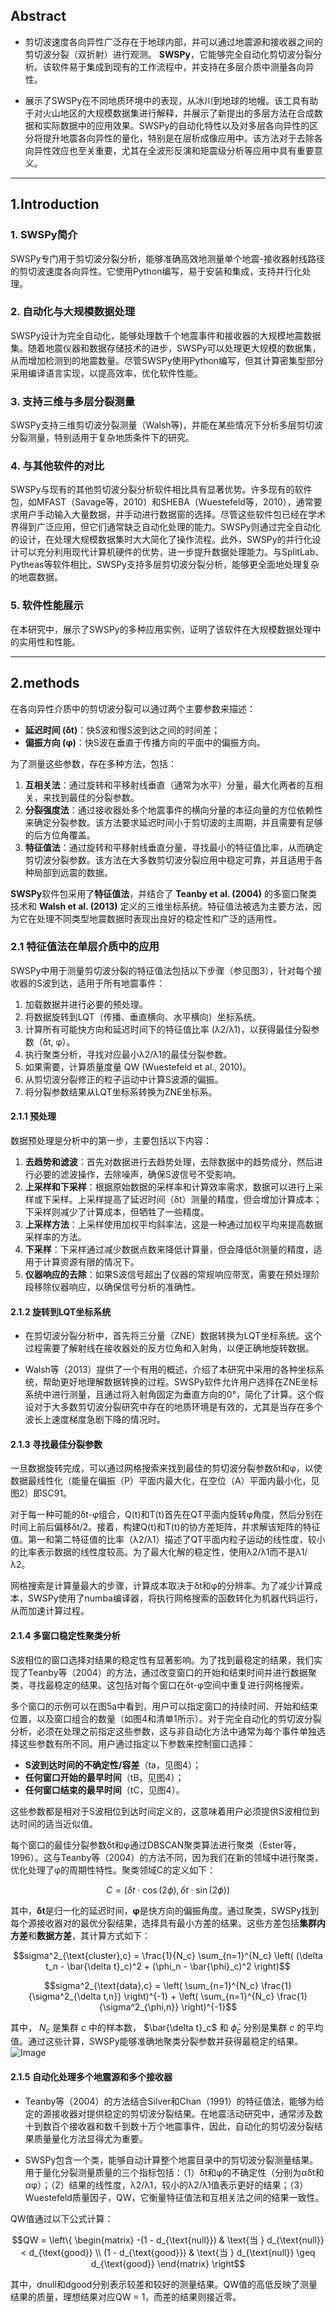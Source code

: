 ## Abstract

- 剪切波速度各向异性广泛存在于地球内部，并可以通过地震源和接收器之间的剪切波分裂（双折射）进行观测。
**SWSPy**，它能够完全自动化剪切波分裂分析。该软件易于集成到现有的工作流程中，并支持在多层介质中测量各向异性。

- 展示了SWSPy在不同地质环境中的表现，从冰川到地球的地幔。该工具有助于对火山地区的大规模数据集进行解释，并展示了新提出的多层方法在合成数据和实际数据中的应用效果。SWSPy的自动化特性以及对多层各向异性的区分将提升地震各向异性的量化，特别是在层析成像应用中。该方法对于去除各向异性效应也至关重要，尤其在全波形反演和矩震级分析等应用中具有重要意义。

---

## 1.Introduction


### 1. SWSPy简介
SWSPy专门用于剪切波分裂分析，能够准确高效地测量单个地震-接收器射线路径的剪切波速度各向异性。它使用Python编写，易于安装和集成，支持并行化处理。

### 2. 自动化与大规模数据处理
SWSPy设计为完全自动化，能够处理数千个地震事件和接收器的大规模地震数据集。随着地震仪器和数据存储技术的进步，SWSPy可以处理更大规模的数据集，从而增加检测到的地震数量。尽管SWSPy使用Python编写，但其计算密集型部分采用编译语言实现，以提高效率，优化软件性能。

### 3. 支持三维与多层分裂测量
SWSPy支持三维剪切波分裂测量（Walsh等)，并能在某些情况下分析多层剪切波分裂测量，特别适用于复杂地质条件下的研究。

### 4. 与其他软件的对比
SWSPy与现有的其他剪切波分裂分析软件相比具有显著优势。许多现有的软件包，如MFAST（Savage等，2010）和SHEBA（Wuestefeld等，2010），通常要求用户手动输入大量数据，并手动进行数据窗的选择。尽管这些软件包已经在学术界得到广泛应用，但它们通常缺乏自动化处理的能力。SWSPy则通过完全自动化的设计，在处理大规模数据集时大大简化了操作流程。此外，SWSPy的并行化设计可以充分利用现代计算机硬件的优势，进一步提升数据处理能力。与SplitLab、Pytheas等软件相比，SWSPy支持多层剪切波分裂分析，能够更全面地处理复杂的地震数据。

### 5. 软件性能展示
在本研究中，展示了SWSPy的多种应用实例，证明了该软件在大规模数据处理中的实用性和性能。

---
## 2.methods
在各向异性介质中的剪切波分裂可以通过两个主要参数来描述：

- **延迟时间 (δt)**：快S波和慢S波到达之间的时间差；
- **偏振方向 (φ)**：快S波在垂直于传播方向的平面中的偏振方向。

为了测量这些参数，存在多种方法，包括：

1. **互相关法**：通过旋转和平移射线垂直（通常为水平）分量，最大化两者的互相关，来找到最佳的分裂参数。
2. **分裂强度法**：通过接收器处多个地震事件的横向分量的本征向量的方位依赖性来确定分裂参数。该方法要求延迟时间小于剪切波的主周期，并且需要有足够的后方位角覆盖。
3. **特征值法**：通过旋转和平移射线垂直分量，寻找最小的特征值比率，从而确定剪切波分裂参数。该方法在大多数剪切波分裂应用中稳定可靠，并且适用于各种局部到远震的数据。

**SWSPy**软件包采用了**特征值法**，并结合了 **Teanby et al. (2004)** 的多窗口聚类技术和 **Walsh et al. (2013)** 定义的三维坐标系统。特征值法被选为主要方法，因为它在处理不同类型地震数据时表现出良好的稳定性和广泛的适用性。
### 2.1 特征值法在单层介质中的应用

SWSPy中用于测量剪切波分裂的特征值法包括以下步骤（参见图3），针对每个接收器的S波到达，适用于所有地震事件：

1. 加载数据并进行必要的预处理。
2. 将数据旋转到LQT（传播、垂直横向、水平横向）坐标系统。
3. 计算所有可能快方向和延迟时间下的特征值比率 (λ2/λ1)，以获得最佳分裂参数（δt, φ）。
4. 执行聚类分析，寻找对应最小λ2/λ1的最佳分裂参数。
5. 如果需要，计算质量度量 QW (Wuestefeld et al., 2010)。
6. 从剪切波分裂修正的粒子运动中计算S波源的偏振。
7. 将分裂参数结果从LQT坐标系转换为ZNE坐标系。

#### 2.1.1 预处理

数据预处理是分析中的第一步，主要包括以下内容：
1. **去趋势和滤波**：首先对数据进行去趋势处理，去除数据中的趋势成分，然后进行必要的滤波操作，去除噪声，确保S波信号不受影响。
2. **上采样和下采样**：根据原始数据的采样率和计算效率需求，数据可以进行上采样或下采样。上采样提高了延迟时间（δt）测量的精度，但会增加计算成本；下采样则减少了计算成本，但牺牲了一些精度。
3. **上采样方法**：上采样使用加权平均斜率法，这是一种通过加权平均来提高数据采样率的方法。
4. **下采样**：下采样通过减少数据点数来降低计算量，但会降低δt测量的精度，适用于计算资源有限的情况下。
5. **仪器响应的去除**：如果S波信号超出了仪器的常规响应带宽，需要在预处理阶段移除仪器响应，以确保信号分析的准确性。
#### 2.1.2 旋转到LQT坐标系统
- 在剪切波分裂分析中，首先将三分量（ZNE）数据转换为LQT坐标系统。这个过程需要了解射线在接收器处的反方位角和入射角，以便正确地旋转数据。

- Walsh等（2013）提供了一个有用的概述，介绍了本研究中采用的各种坐标系统，帮助更好地理解数据转换的过程。SWSPy软件允许用户选择在ZNE坐标系统中进行测量，且通过将入射角固定为垂直方向的0°，简化了计算。这个假设对于大多数剪切波分裂研究中存在的地质环境是有效的，尤其是当存在多个波长上速度梯度急剧下降的情况时。
#### 2.1.3 寻找最佳分裂参数

一旦数据旋转完成，可以通过网格搜索来找到最佳的剪切波分裂参数δt和φ，以使数据最线性化（能量在偏振（P）平面内最大化，在空位（A）平面内最小化，见图2）即SC91。

对于每一种可能的δt-φ组合，Q(t)和T(t)首先在QT平面内旋转φ角度，然后分别在时间上前后偏移δt/2。接着，构建Q(t)和T(t)的协方差矩阵，并求解该矩阵的特征值。第一和第二特征值的比率（λ2/λ1）描述了QT平面内粒子运动的线性度，较小的比率表示数据的线性度较高。为了最大化解的稳定性，使用λ2/λ1而不是λ1/λ2。

网格搜索是计算量最大的步骤，计算成本取决于δt和φ的分辨率。为了减少计算成本，SWSPy使用了numba编译器，将执行网格搜索的函数转化为机器代码运行，从而加速计算过程。
#### 2.1.4 多窗口稳定性聚类分析

S波相位的窗口选择对结果的稳定性有显著影响。为了找到最稳定的结果，我们实现了Teanby等（2004）的方法，通过改变窗口的开始和结束时间并进行数据聚类，寻找最稳定的结果。这包括对每个窗口在δt-φ空间中重复进行网格搜索。

多个窗口的示例可以在图5a中看到，用户可以指定窗口的持续时间、开始和结束位置，以及窗口组合的数量（如图4和清单1所示）。对于完全自动化的剪切波分裂分析，必须在处理之前指定这些参数，这与非自动化方法中通常为每个事件单独选择这些参数有所不同。用户通过指定以下参数来控制窗口选择：
- **S波到达时间的不确定性/容差**（ta，见图4）；
- **任何窗口开始的最早时间**（tB，见图4）；
- **任何窗口结束的最早时间**（tC，见图4）。

这些参数都是相对于S波相位到达时间定义的，这意味着用户必须提供S波相位到达时间的适当近似值。

每个窗口的最佳分裂参数δt和φ通过DBSCAN聚类算法进行聚类（Ester等，1996）。这与Teanby等（2004）的方法不同，因为我们在新的领域中进行聚类，优化处理了φ的周期性特性。聚类领域C的定义如下：

  $$C = \left( \delta t \cdot \cos(2\phi), \delta t \cdot \sin(2\phi) \right)$$

其中，**δt**是归一化的延迟时间，**φ**是快方向的偏振角度。通过聚类，SWSPy找到每个源接收器对的最优分裂结果，选择具有最小方差的结果。这些方差包括**集群内方差**和**数据方差**，其计算方式如下：

$$sigma^2_{\text{cluster},c} = \frac{1}{N_c} \sum_{n=1}^{N_c} \left( (\delta t_n - \bar{\delta t}_c)^2 + (\phi_n - \bar{\phi}_c)^2 \right)$$

$$sigma^2_{\text{data},c} = \left( \sum_{n=1}^{N_c} \frac{1}{\sigma^2_{\delta t,n}} \right)^{-1} + \left( \sum_{n=1}^{N_c} \frac{1}{\sigma^2_{\phi,n}} \right)^{-1}$$

其中， $N_c$ 是集群 $c$ 中的样本数，  $\bar{\delta t}_c$  和 $\bar{\phi}_c$ 分别是集群 $c$ 的平均值。通过这些计算，SWSPy能够准确地聚类分裂参数并获得最稳定的结果。
![Image](https://github.com/user-attachments/assets/8c549077-7fa1-48df-95cf-5b482f16a873)

#### 2.1.5 自动化处理多个地震源和多个接收器

- Teanby等（2004）的方法结合Silver和Chan（1991）的特征值法，能够为给定的源接收器对提供稳定的剪切波分裂结果。在地震活动研究中，通常涉及数十到数百个接收器和数千到数十万个地震事件，因此，自动化的剪切波分裂结果质量量化方法显得尤为重要。

- SWSPy包含一个类，能够自动计算整个地震目录中的剪切波分裂测量结果。用于量化分裂测量质量的三个指标包括：（1）δt和φ的不确定性（分别为αδt和αφ）；（2）结果的线性度，λ2/λ1，较小的λ2/λ1值表示更好的结果；（3）Wuestefeld质量因子，QW，它衡量特征值法和互相关法之间的结果一致性。

QW值通过以下公式计算：

$$QW = \left\{
\begin{matrix}
-(1 - d_{\text{null}}) & \text{当 } d_{\text{null}} < d_{\text{good}} \\
(1 - d_{\text{good}}) & \text{当 } d_{\text{null}} \geq d_{\text{good}}
\end{matrix}
\right$$

其中，dnull和dgood分别表示较差和较好的测量结果。QW值的高低反映了测量结果的质量，理想结果对应QW = 1，而差的结果则接近零。













